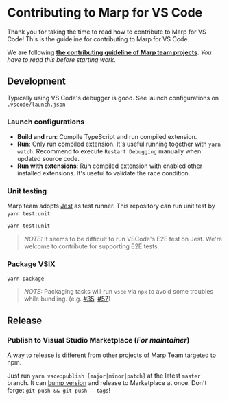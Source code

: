 # Contributing to Marp for VS Code

Thank you for taking the time to read how to contribute to Marp for VS Code! This is the guideline for contributing to Marp for VS Code.

We are following [**the contributing guideline of Marp team projects**](https://github.com/marp-team/.github/blob/master/CONTRIBUTING.md). _You have to read this before starting work._

## Development

Typically using VS Code's debugger is good. See launch configurations on [`.vscode/launch.json`](../.vscode/launch.json)

### Launch configurations

- **Build and run**: Compile TypeScript and run compiled extension.
- **Run**: Only run compiled extension. It's useful running together with `yarn watch`. Recommend to execute `Restart Debugging` manually when updated source code.
- **Run with extensions**: Run compiled extension with enabled other installed extensions. It's useful to validate the race condition.

### Unit testing

Marp team adopts [Jest](https://jestjs.io/) as test runner. This repository can run unit test by `yarn test:unit`.

```bash
yarn test:unit
```

> _NOTE:_ It seems to be difficult to run VSCode's E2E test on Jest. We're welcome to contribute for supporting E2E tests.

### Package VSIX

```bash
yarn package
```

> _NOTE:_ Packaging tasks will run `vsce` via `npx` to avoid some troubles while bundling. (e.g. [#35](https://github.com/marp-team/marp-vscode/pull/35), [#57](https://github.com/marp-team/marp-vscode/issues/57))

## Release

### Publish to Visual Studio Marketplace (_For maintainer_)

A way to release is different from other projects of Marp Team targeted to npm.

Just run `yarn vsce:publish [major|minor|patch]` at the latest `master` branch. It can [bump version](https://github.com/marp-team/.github/blob/master/CONTRIBUTING.md#bump-version) and release to Marketplace at once. Don't forget `git push && git push --tags`!

